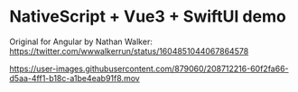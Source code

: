 # NativeScript + Vue3 + SwiftUI demo

Original for Angular by Nathan Walker: https://twitter.com/wwwalkerrun/status/1604851044067864578

https://user-images.githubusercontent.com/879060/208712216-60f2fa66-d5aa-4ff1-b18c-a1be4eab91f8.mov


